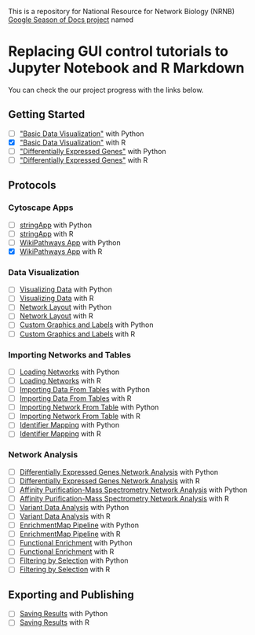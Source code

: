 This is a repository for National Resource for Network Biology (NRNB) [Google Season of Docs project](https://developers.google.com/season-of-docs/docs/participants) named

# Replacing GUI control tutorials to Jupyter Notebook and R Markdown

You can check the our project progress with the links below.

## Getting Started

- [ ] ["Basic Data Visualization"](https://cytoscape.org/cytoscape-tutorials/protocols/basic-data-visualization/#/) with Python
- [x] ["Basic Data Visualization"](https://nrnb.org/gsod2019_kozo_nishida/html_documents/Rmd/basic-data-visualization.html) with R
- [ ] ["Differentially Expressed Genes"](https://cytoscape.org/cytoscape-tutorials/protocols/differentially-expressed-genes/#/) with Python
- [ ] ["Differentially Expressed Genes"](https://cytoscape.org/cytoscape-tutorials/protocols/differentially-expressed-genes/#/) with R

## Protocols

### Cytoscape Apps

- [ ] [stringApp](https://cytoscape.github.io/cytoscape-tutorials/protocols/stringApp/#/) with Python
- [ ] [stringApp](https://cytoscape.github.io/cytoscape-tutorials/protocols/stringApp/#/) with R
- [ ] [WikiPathways App](https://cytoscape.github.io/cytoscape-tutorials/protocols/wikipathways-app/#/) with Python
- [x] [WikiPathways App](https://nrnb.org/gsod2019_kozo_nishida/html_documents/Rmd/wikipathways-app.html) with R

### Data Visualization

- [ ] [Visualizing Data](https://cytoscape.github.io/cytoscape-tutorials/protocols/mapping-data/#/) with Python
- [ ] [Visualizing Data](https://cytoscape.github.io/cytoscape-tutorials/protocols/mapping-data/#/) with R
- [ ] [Network Layout](https://cytoscape.github.io/cytoscape-tutorials/protocols/network-layout/#/) with Python
- [ ] [Network Layout](https://cytoscape.github.io/cytoscape-tutorials/protocols/network-layout/#/) with R
- [ ] [Custom Graphics and Labels](https://cytoscape.github.io/cytoscape-tutorials/protocols/custom-enhanced-graphics-style/#/) with Python
- [ ] [Custom Graphics and Labels](https://cytoscape.github.io/cytoscape-tutorials/protocols/custom-enhanced-graphics-style/#/) with R

### Importing Networks and Tables

- [ ] [Loading Networks](https://cytoscape.github.io/cytoscape-tutorials/protocols/loading-networks/#/) with Python
- [ ] [Loading Networks](https://cytoscape.github.io/cytoscape-tutorials/protocols/loading-networks/#/) with R
- [ ] [Importing Data From Tables](https://cytoscape.github.io/cytoscape-tutorials/protocols/importing-data-from-tables/#/) with Python
- [ ] [Importing Data From Tables](https://cytoscape.github.io/cytoscape-tutorials/protocols/importing-data-from-tables/#/) with R
- [ ] [Importing Network From Table](https://cytoscape.org/cytoscape-tutorials/protocols/importing-network-from-table/#/) with Python
- [ ] [Importing Network From Table](https://cytoscape.org/cytoscape-tutorials/protocols/importing-network-from-table/#/) with R
- [ ] [Identifier Mapping](https://cytoscape.org/cytoscape-tutorials/protocols/identifier-mapping/#/) with Python
- [ ] [Identifier Mapping](https://cytoscape.org/cytoscape-tutorials/protocols/identifier-mapping/#/) with R

### Network Analysis

- [ ] [Differentially Expressed Genes Network Analysis](https://cytoscape.org/cytoscape-tutorials/protocols/differentially-expressed-genes/#/) with Python
- [ ] [Differentially Expressed Genes Network Analysis](https://cytoscape.org/cytoscape-tutorials/protocols/differentially-expressed-genes/#/) with R
- [ ] [Affinity Purification-Mass Spectrometry Network Analysis](https://cytoscape.org/cytoscape-tutorials/protocols/AP-MS-network-analysis/#/) with Python
- [ ] [Affinity Purification-Mass Spectrometry Network Analysis](https://cytoscape.org/cytoscape-tutorials/protocols/AP-MS-network-analysis/#/) with R
- [ ] [Variant Data Analysis](https://cytoscape.org/cytoscape-tutorials/protocols/variant-data-analysis/#/) with Python
- [ ] [Variant Data Analysis](https://cytoscape.org/cytoscape-tutorials/protocols/variant-data-analysis/#/) with R
- [ ] [EnrichmentMap Pipeline](https://cytoscape.github.io/cytoscape-tutorials/protocols/enrichmentmap-pipeline/#/) with Python
- [ ] [EnrichmentMap Pipeline](https://cytoscape.github.io/cytoscape-tutorials/protocols/enrichmentmap-pipeline/#/) with R
- [ ] [Functional Enrichment](https://cytoscape.github.io/cytoscape-tutorials/protocols/functional-enrichment/#/) with Python
- [ ] [Functional Enrichment](https://cytoscape.github.io/cytoscape-tutorials/protocols/functional-enrichment/#/) with R
- [ ] [Filtering by Selection](https://cytoscape.github.io/cytoscape-tutorials/protocols/filtering-by-selection/#/) with Python
- [ ] [Filtering by Selection](https://cytoscape.github.io/cytoscape-tutorials/protocols/filtering-by-selection/#/) with R

## Exporting and Publishing

- [ ] [Saving Results](https://cytoscape.github.io/cytoscape-tutorials/protocols/saving-results/#/) with Python
- [ ] [Saving Results](https://cytoscape.github.io/cytoscape-tutorials/protocols/saving-results/#/) with R
